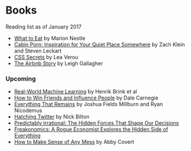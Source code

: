 Books
======
Reading list as of January 2017

- [What to Eat](http://a.co/9WyFgzz) by Marion Nestle
- [Cabin Porn: Inspiration for Your Quiet Place Somewhere](http://a.co/hYx0fVp) by Zach Klein and Steven Leckart
- [CSS Secrets](http://a.co/er9Al8H) by Lea Verou
- [The Airbnb Story](http://a.co/a9zjE4N) by Leigh Gallagher

### Upcoming
- [Real-World Machine Learning](http://a.co/flsQEr8) by Henrik Brink et al
- [How to Win Friends and Influence People](http://a.co/dqTECjl) by Dale Carnegie
- [Everything That Remains](http://a.co/4Q8Qy6A) by Joshua Fields Millburn and Ryan Nicodemus
- [Hatching Twitter](http://a.co/85pe0wB) by Nick Bilton
- [Predictably Irrational: The Hidden Forces That Shape Our Decisions](http://a.co/3MAB6cf)
- [Freakonomics: A Rogue Economist Explores the Hidden Side of Everything](http://a.co/3gTtcxG)
- [How to Make Sense of Any Mess](http://www.howtomakesenseofanymess.com/) by Abby Covert